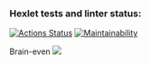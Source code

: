 ### Hexlet tests and linter status:
[![Actions Status](https://github.com/pozalek/frontend-project-44/workflows/hexlet-check/badge.svg)](https://github.com/pozalek/frontend-project-44/actions)
[![Maintainability](https://api.codeclimate.com/v1/badges/3a5508b09e7feaa12594/maintainability)](https://codeclimate.com/github/pozalek/frontend-project-44/maintainability)

Brain-even
<a href="https://asciinema.org/a/HWyt24ZSvlMA4UnQ07ZaEIFVl" target="_blank"><img src="https://asciinema.org/a/HWyt24ZSvlMA4UnQ07ZaEIFVl.svg" /></a>
